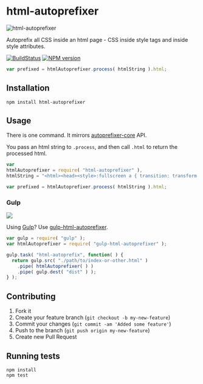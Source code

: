 # html-autoprefixer

![html-autoprefixer](../master/html-autoprefixer.png?raw=true)

Autoprefix all CSS inside an html page - CSS inside style tags and inside style attributes.

[![BuildStatus](https://travis-ci.org/RebelMail/html-autoprefixer.png?branch=master)](https://travis-ci.org/motdotla/html-autoprefixer)
[![NPM version](https://badge.fury.io/js/html-autoprefixer.png)](http://badge.fury.io/js/html-autoprefixer)

```javascript
var prefixed = htmlAutoprefixer.process( htmlString ).html;
```

## Installation

```
npm install html-autoprefixer
```

## Usage

There is one command. It mirrors [autoprefixer-core](https://github.com/postcss/autoprefixer-core) API.

You pass an html string to `.process`, and then call `.html` to return the processed html.

```javascript
var 
htmlAutoprefixer = require( "html-autoprefixer" ),
htmlString = "<html><head><style>:fullscreen a { transition: transform 1s; }</style></head><body><h1 style='font-feature-settings: \"liga\", \"dlig\";'>Hello</h1></body></html>";

var prefixed = htmlAutoprefixer.process( htmlString ).html;
```

### Gulp

[![](https://raw.githubusercontent.com/RebelMail/gulp-html-autoprefixer/master/gulp-html-autoprefixer.png)](https://github.com/RebelMail/gulp-html-autoprefixer)

Using [Gulp](http://gulpjs.com)? Use [gulp-html-autoprefixer](https://github.com/RebelMail/gulp-html-autoprefixer).

```javascript
var gulp = require( "gulp" );
var htmlAutoprefixer = require( "gulp-html-autoprefixer" );

gulp.task( "html-autoprefix", function( ) {
  return gulp.src( "./path/to/index-or-other.html" )
    .pipe( htmlAutoprefixer( ) )
    .pipe( gulp.dest( "dist" ) );
} );
```

## Contributing

1. Fork it
2. Create your feature branch (`git checkout -b my-new-feature`)
3. Commit your changes (`git commit -am 'Added some feature'`)
4. Push to the branch (`git push origin my-new-feature`)
5. Create new Pull Request

## Running tests

```
npm install
npm test
```
